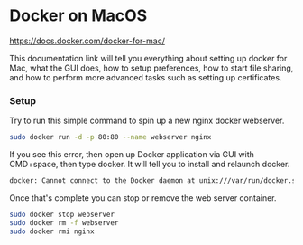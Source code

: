 # Docker on MacOS

https://docs.docker.com/docker-for-mac/

This documentation link will tell you everything about setting up docker for Mac, what the GUI does, how to setup preferences, how to start file sharing, and how to perform more advanced tasks such as setting up certificates. 

### Setup
Try to run this simple command to spin up a new nginx docker webserver.
```bash
sudo docker run -d -p 80:80 --name webserver nginx
```

If you see this error, then open up Docker application via GUI with CMD+space, then
type docker. It will tell you to install and relaunch docker.
```bash
docker: Cannot connect to the Docker daemon at unix:///var/run/docker.sock. Is the docker daemon running?.
```

Once that's complete you can stop or remove the web server container.
```bash
sudo docker stop webserver
sudo docker rm -f webserver
sudo docker rmi nginx
```
